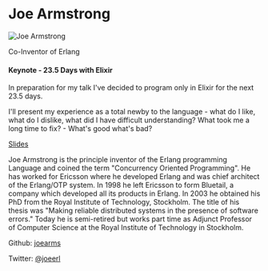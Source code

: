 # Joe Armstrong

![Joe Armstrong](http://s3.amazonaws.com/esl-conf-stg/media/files/000/000/041/thumbnail/joearms.jpeg?1459344709)

Co-Inventor of Erlang

#### Keynote - 23.5 Days with Elixir

In preparation for my talk I've decided to program only in Elixir for the next 23.5 days.

I'll present my experience as a total newby to the language - what do I like, what do I dislike, what did I have difficult understanding? What took me a long time to fix? - What's good what's bad?

[Slides](http://www.elixirconf.eu/static/upload/media/143133831161963krakow_armstrong_elixir.pdf)

Joe Armstrong is the principle inventor of the Erlang programming Language and coined the term "Concurrency Oriented Programming". He has worked for Ericsson where he developed Erlang and was chief architect of the Erlang/OTP system. In 1998 he left Ericsson to form Bluetail, a company which developed all its products in Erlang. In 2003 he obtained his PhD from the Royal Institute of Technology, Stockholm. The title of his thesis was "Making reliable distributed systems in the presence of software errors." Today he is semi-retired but works part time as Adjunct Professor of Computer Science at the Royal Institute of Technology in Stockholm.

Github: [joearms](https://github.com/joearms)

Twitter: [@joeerl](https://twitter.com/joeerl)


